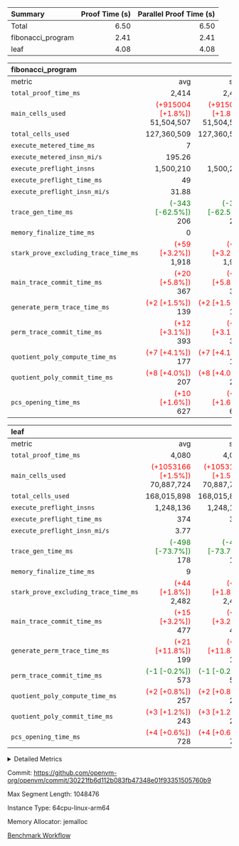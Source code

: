 | Summary | Proof Time (s) | Parallel Proof Time (s) |
|:---|---:|---:|
| Total |  6.50 |  6.50 |
| fibonacci_program |  2.41 |  2.41 |
| leaf |  4.08 |  4.08 |


| fibonacci_program |||||
|:---|---:|---:|---:|---:|
|metric|avg|sum|max|min|
| `total_proof_time_ms ` |  2,414 |  2,414 |  2,414 |  2,414 |
| `main_cells_used     ` | <span style='color: red'>(+915004 [+1.8%])</span> 51,504,507 | <span style='color: red'>(+915004 [+1.8%])</span> 51,504,507 | <span style='color: red'>(+915004 [+1.8%])</span> 51,504,507 | <span style='color: red'>(+915004 [+1.8%])</span> 51,504,507 |
| `total_cells_used    ` |  127,360,509 |  127,360,509 |  127,360,509 |  127,360,509 |
| `execute_metered_time_ms` |  7 | -          | -          | -          |
| `execute_metered_insn_mi/s` |  195.26 | -          |  195.26 |  195.26 |
| `execute_preflight_insns` |  1,500,210 |  1,500,210 |  1,500,210 |  1,500,210 |
| `execute_preflight_time_ms` |  49 |  49 |  49 |  49 |
| `execute_preflight_insn_mi/s` |  31.88 | -          |  31.88 |  31.88 |
| `trace_gen_time_ms   ` | <span style='color: green'>(-343 [-62.5%])</span> 206 | <span style='color: green'>(-343 [-62.5%])</span> 206 | <span style='color: green'>(-343 [-62.5%])</span> 206 | <span style='color: green'>(-343 [-62.5%])</span> 206 |
| `memory_finalize_time_ms` |  0 |  0 |  0 |  0 |
| `stark_prove_excluding_trace_time_ms` | <span style='color: red'>(+59 [+3.2%])</span> 1,918 | <span style='color: red'>(+59 [+3.2%])</span> 1,918 | <span style='color: red'>(+59 [+3.2%])</span> 1,918 | <span style='color: red'>(+59 [+3.2%])</span> 1,918 |
| `main_trace_commit_time_ms` | <span style='color: red'>(+20 [+5.8%])</span> 367 | <span style='color: red'>(+20 [+5.8%])</span> 367 | <span style='color: red'>(+20 [+5.8%])</span> 367 | <span style='color: red'>(+20 [+5.8%])</span> 367 |
| `generate_perm_trace_time_ms` | <span style='color: red'>(+2 [+1.5%])</span> 139 | <span style='color: red'>(+2 [+1.5%])</span> 139 | <span style='color: red'>(+2 [+1.5%])</span> 139 | <span style='color: red'>(+2 [+1.5%])</span> 139 |
| `perm_trace_commit_time_ms` | <span style='color: red'>(+12 [+3.1%])</span> 393 | <span style='color: red'>(+12 [+3.1%])</span> 393 | <span style='color: red'>(+12 [+3.1%])</span> 393 | <span style='color: red'>(+12 [+3.1%])</span> 393 |
| `quotient_poly_compute_time_ms` | <span style='color: red'>(+7 [+4.1%])</span> 177 | <span style='color: red'>(+7 [+4.1%])</span> 177 | <span style='color: red'>(+7 [+4.1%])</span> 177 | <span style='color: red'>(+7 [+4.1%])</span> 177 |
| `quotient_poly_commit_time_ms` | <span style='color: red'>(+8 [+4.0%])</span> 207 | <span style='color: red'>(+8 [+4.0%])</span> 207 | <span style='color: red'>(+8 [+4.0%])</span> 207 | <span style='color: red'>(+8 [+4.0%])</span> 207 |
| `pcs_opening_time_ms ` | <span style='color: red'>(+10 [+1.6%])</span> 627 | <span style='color: red'>(+10 [+1.6%])</span> 627 | <span style='color: red'>(+10 [+1.6%])</span> 627 | <span style='color: red'>(+10 [+1.6%])</span> 627 |

| leaf |||||
|:---|---:|---:|---:|---:|
|metric|avg|sum|max|min|
| `total_proof_time_ms ` |  4,080 |  4,080 |  4,080 |  4,080 |
| `main_cells_used     ` | <span style='color: red'>(+1053166 [+1.5%])</span> 70,887,724 | <span style='color: red'>(+1053166 [+1.5%])</span> 70,887,724 | <span style='color: red'>(+1053166 [+1.5%])</span> 70,887,724 | <span style='color: red'>(+1053166 [+1.5%])</span> 70,887,724 |
| `total_cells_used    ` |  168,015,898 |  168,015,898 |  168,015,898 |  168,015,898 |
| `execute_preflight_insns` |  1,248,136 |  1,248,136 |  1,248,136 |  1,248,136 |
| `execute_preflight_time_ms` |  374 |  374 |  374 |  374 |
| `execute_preflight_insn_mi/s` |  3.77 | -          |  3.77 |  3.77 |
| `trace_gen_time_ms   ` | <span style='color: green'>(-498 [-73.7%])</span> 178 | <span style='color: green'>(-498 [-73.7%])</span> 178 | <span style='color: green'>(-498 [-73.7%])</span> 178 | <span style='color: green'>(-498 [-73.7%])</span> 178 |
| `memory_finalize_time_ms` |  9 |  9 |  9 |  9 |
| `stark_prove_excluding_trace_time_ms` | <span style='color: red'>(+44 [+1.8%])</span> 2,482 | <span style='color: red'>(+44 [+1.8%])</span> 2,482 | <span style='color: red'>(+44 [+1.8%])</span> 2,482 | <span style='color: red'>(+44 [+1.8%])</span> 2,482 |
| `main_trace_commit_time_ms` | <span style='color: red'>(+15 [+3.2%])</span> 477 | <span style='color: red'>(+15 [+3.2%])</span> 477 | <span style='color: red'>(+15 [+3.2%])</span> 477 | <span style='color: red'>(+15 [+3.2%])</span> 477 |
| `generate_perm_trace_time_ms` | <span style='color: red'>(+21 [+11.8%])</span> 199 | <span style='color: red'>(+21 [+11.8%])</span> 199 | <span style='color: red'>(+21 [+11.8%])</span> 199 | <span style='color: red'>(+21 [+11.8%])</span> 199 |
| `perm_trace_commit_time_ms` | <span style='color: green'>(-1 [-0.2%])</span> 573 | <span style='color: green'>(-1 [-0.2%])</span> 573 | <span style='color: green'>(-1 [-0.2%])</span> 573 | <span style='color: green'>(-1 [-0.2%])</span> 573 |
| `quotient_poly_compute_time_ms` | <span style='color: red'>(+2 [+0.8%])</span> 257 | <span style='color: red'>(+2 [+0.8%])</span> 257 | <span style='color: red'>(+2 [+0.8%])</span> 257 | <span style='color: red'>(+2 [+0.8%])</span> 257 |
| `quotient_poly_commit_time_ms` | <span style='color: red'>(+3 [+1.2%])</span> 243 | <span style='color: red'>(+3 [+1.2%])</span> 243 | <span style='color: red'>(+3 [+1.2%])</span> 243 | <span style='color: red'>(+3 [+1.2%])</span> 243 |
| `pcs_opening_time_ms ` | <span style='color: red'>(+4 [+0.6%])</span> 728 | <span style='color: red'>(+4 [+0.6%])</span> 728 | <span style='color: red'>(+4 [+0.6%])</span> 728 | <span style='color: red'>(+4 [+0.6%])</span> 728 |



<details>
<summary>Detailed Metrics</summary>

|  | memory_to_vec_partition_time_ms | keygen_time_ms | app proof_time_ms | agg_layer_time_ms |
| --- | --- | --- | --- |
|  | 21 | 49 | 2,461 | 4,082 | 

| group | single_leaf_agg_time_ms | prove_segment_time_ms | num_children | memory_to_vec_partition_time_ms | fri.log_blowup | execute_metered_time_ms | execute_metered_insns | execute_metered_insn_mi/s | compute_user_public_values_proof_time_ms |
| --- | --- | --- | --- | --- | --- | --- | --- | --- | --- |
| fibonacci_program |  | 2,414 |  | 6 | 1 | 7 | 1,500,210 | 195.26 | 38 | 
| leaf | 4,081 |  | 1 |  | 1 |  |  |  |  | 

| group | air_name | quotient_deg | interactions | constraints |
| --- | --- | --- | --- | --- |
| fibonacci_program | AccessAdapterAir<16> | 2 | 5 | 12 | 
| fibonacci_program | AccessAdapterAir<2> | 2 | 5 | 12 | 
| fibonacci_program | AccessAdapterAir<32> | 2 | 5 | 12 | 
| fibonacci_program | AccessAdapterAir<4> | 2 | 5 | 12 | 
| fibonacci_program | AccessAdapterAir<8> | 2 | 5 | 12 | 
| fibonacci_program | BitwiseOperationLookupAir<8> | 2 | 2 | 4 | 
| fibonacci_program | MemoryMerkleAir<8> | 2 | 4 | 39 | 
| fibonacci_program | PersistentBoundaryAir<8> | 2 | 3 | 7 | 
| fibonacci_program | PhantomAir | 2 | 3 | 5 | 
| fibonacci_program | Poseidon2PeripheryAir<BabyBearParameters>, 1> | 2 | 1 | 286 | 
| fibonacci_program | ProgramAir | 1 | 1 | 4 | 
| fibonacci_program | RangeTupleCheckerAir<2> | 1 | 1 | 4 | 
| fibonacci_program | Rv32HintStoreAir | 2 | 18 | 28 | 
| fibonacci_program | VariableRangeCheckerAir | 1 | 1 | 4 | 
| fibonacci_program | VmAirWrapper<Rv32BaseAluAdapterAir, BaseAluCoreAir<4, 8> | 2 | 20 | 37 | 
| fibonacci_program | VmAirWrapper<Rv32BaseAluAdapterAir, LessThanCoreAir<4, 8> | 2 | 18 | 40 | 
| fibonacci_program | VmAirWrapper<Rv32BaseAluAdapterAir, ShiftCoreAir<4, 8> | 2 | 24 | 91 | 
| fibonacci_program | VmAirWrapper<Rv32BranchAdapterAir, BranchEqualCoreAir<4> | 2 | 11 | 20 | 
| fibonacci_program | VmAirWrapper<Rv32BranchAdapterAir, BranchLessThanCoreAir<4, 8> | 2 | 13 | 35 | 
| fibonacci_program | VmAirWrapper<Rv32CondRdWriteAdapterAir, Rv32JalLuiCoreAir> | 2 | 10 | 18 | 
| fibonacci_program | VmAirWrapper<Rv32JalrAdapterAir, Rv32JalrCoreAir> | 2 | 16 | 20 | 
| fibonacci_program | VmAirWrapper<Rv32LoadStoreAdapterAir, LoadSignExtendCoreAir<4, 8> | 2 | 18 | 33 | 
| fibonacci_program | VmAirWrapper<Rv32LoadStoreAdapterAir, LoadStoreCoreAir<4> | 2 | 17 | 40 | 
| fibonacci_program | VmAirWrapper<Rv32MultAdapterAir, DivRemCoreAir<4, 8> | 2 | 25 | 84 | 
| fibonacci_program | VmAirWrapper<Rv32MultAdapterAir, MulHCoreAir<4, 8> | 2 | 24 | 31 | 
| fibonacci_program | VmAirWrapper<Rv32MultAdapterAir, MultiplicationCoreAir<4, 8> | 2 | 19 | 19 | 
| fibonacci_program | VmAirWrapper<Rv32RdWriteAdapterAir, Rv32AuipcCoreAir> | 2 | 12 | 14 | 
| fibonacci_program | VmConnectorAir | 2 | 5 | 11 | 
| leaf | AccessAdapterAir<2> | 2 | 5 | 12 | 
| leaf | AccessAdapterAir<4> | 2 | 5 | 12 | 
| leaf | AccessAdapterAir<8> | 2 | 5 | 12 | 
| leaf | FriReducedOpeningAir | 2 | 39 | 71 | 
| leaf | JalRangeCheckAir | 2 | 9 | 14 | 
| leaf | NativePoseidon2Air<BabyBearParameters>, 1> | 2 | 136 | 572 | 
| leaf | PhantomAir | 2 | 3 | 5 | 
| leaf | ProgramAir | 1 | 1 | 4 | 
| leaf | VariableRangeCheckerAir | 1 | 1 | 4 | 
| leaf | VmAirWrapper<AluNativeAdapterAir, FieldArithmeticCoreAir> | 2 | 15 | 27 | 
| leaf | VmAirWrapper<BranchNativeAdapterAir, BranchEqualCoreAir<1> | 2 | 11 | 25 | 
| leaf | VmAirWrapper<NativeAdapterAir<2, 0>, PublicValuesCoreAir> | 2 | 11 | 30 | 
| leaf | VmAirWrapper<NativeLoadStoreAdapterAir<1>, NativeLoadStoreCoreAir<1> | 2 | 15 | 20 | 
| leaf | VmAirWrapper<NativeLoadStoreAdapterAir<4>, NativeLoadStoreCoreAir<4> | 2 | 15 | 20 | 
| leaf | VmAirWrapper<NativeVectorizedAdapterAir<4>, FieldExtensionCoreAir> | 2 | 15 | 27 | 
| leaf | VmConnectorAir | 2 | 5 | 11 | 
| leaf | VolatileBoundaryAir | 2 | 7 | 19 | 

| group | air_name | idx | rows | prep_cols | perm_cols | main_cols | cells |
| --- | --- | --- | --- | --- | --- | --- | --- |
| leaf | AccessAdapterAir<2> | 0 | 262,144 |  | 16 | 11 | 7,077,888 | 
| leaf | AccessAdapterAir<4> | 0 | 131,072 |  | 16 | 13 | 3,801,088 | 
| leaf | AccessAdapterAir<8> | 0 | 4,096 |  | 16 | 17 | 135,168 | 
| leaf | FriReducedOpeningAir | 0 | 524,288 |  | 84 | 27 | 58,195,968 | 
| leaf | JalRangeCheckAir | 0 | 65,536 |  | 28 | 12 | 2,621,440 | 
| leaf | NativePoseidon2Air<BabyBearParameters>, 1> | 0 | 65,536 |  | 312 | 398 | 46,530,560 | 
| leaf | PhantomAir | 0 | 32,768 |  | 12 | 6 | 589,824 | 
| leaf | ProgramAir | 0 | 131,072 |  | 8 | 10 | 2,359,296 | 
| leaf | VariableRangeCheckerAir | 0 | 262,144 | 2 | 8 | 1 | 2,359,296 | 
| leaf | VmAirWrapper<AluNativeAdapterAir, FieldArithmeticCoreAir> | 0 | 1,048,576 |  | 36 | 29 | 68,157,440 | 
| leaf | VmAirWrapper<BranchNativeAdapterAir, BranchEqualCoreAir<1> | 0 | 131,072 |  | 28 | 23 | 6,684,672 | 
| leaf | VmAirWrapper<NativeAdapterAir<2, 0>, PublicValuesCoreAir> | 0 | 64 |  | 28 | 27 | 3,520 | 
| leaf | VmAirWrapper<NativeLoadStoreAdapterAir<1>, NativeLoadStoreCoreAir<1> | 0 | 524,288 |  | 40 | 21 | 31,981,568 | 
| leaf | VmAirWrapper<NativeLoadStoreAdapterAir<4>, NativeLoadStoreCoreAir<4> | 0 | 131,072 |  | 40 | 27 | 8,781,824 | 
| leaf | VmAirWrapper<NativeVectorizedAdapterAir<4>, FieldExtensionCoreAir> | 0 | 131,072 |  | 36 | 38 | 9,699,328 | 
| leaf | VmConnectorAir | 0 | 2 | 1 | 16 | 5 | 42 | 
| leaf | VolatileBoundaryAir | 0 | 131,072 |  | 20 | 12 | 4,194,304 | 

| group | air_name | segment | rows | prep_cols | perm_cols | main_cols | cells |
| --- | --- | --- | --- | --- | --- | --- | --- |
| fibonacci_program | AccessAdapterAir<8> | 0 | 128 |  | 16 | 17 | 4,224 | 
| fibonacci_program | BitwiseOperationLookupAir<8> | 0 | 65,536 | 3 | 8 | 2 | 655,360 | 
| fibonacci_program | MemoryMerkleAir<8> | 0 | 512 |  | 16 | 32 | 24,576 | 
| fibonacci_program | PersistentBoundaryAir<8> | 0 | 128 |  | 12 | 20 | 4,096 | 
| fibonacci_program | PhantomAir | 0 | 1 |  | 12 | 6 | 18 | 
| fibonacci_program | Poseidon2PeripheryAir<BabyBearParameters>, 1> | 0 | 256 |  | 8 | 300 | 78,848 | 
| fibonacci_program | ProgramAir | 0 | 8,192 |  | 8 | 10 | 147,456 | 
| fibonacci_program | RangeTupleCheckerAir<2> | 0 | 524,288 | 2 | 8 | 1 | 4,718,592 | 
| fibonacci_program | Rv32HintStoreAir | 0 | 4 |  | 44 | 32 | 304 | 
| fibonacci_program | VariableRangeCheckerAir | 0 | 262,144 | 2 | 8 | 1 | 2,359,296 | 
| fibonacci_program | VmAirWrapper<Rv32BaseAluAdapterAir, BaseAluCoreAir<4, 8> | 0 | 1,048,576 |  | 52 | 36 | 92,274,688 | 
| fibonacci_program | VmAirWrapper<Rv32BaseAluAdapterAir, LessThanCoreAir<4, 8> | 0 | 524,288 |  | 40 | 37 | 40,370,176 | 
| fibonacci_program | VmAirWrapper<Rv32BranchAdapterAir, BranchEqualCoreAir<4> | 0 | 262,144 |  | 28 | 26 | 14,155,776 | 
| fibonacci_program | VmAirWrapper<Rv32BranchAdapterAir, BranchLessThanCoreAir<4, 8> | 0 | 8 |  | 32 | 32 | 512 | 
| fibonacci_program | VmAirWrapper<Rv32CondRdWriteAdapterAir, Rv32JalLuiCoreAir> | 0 | 131,072 |  | 28 | 18 | 6,029,312 | 
| fibonacci_program | VmAirWrapper<Rv32JalrAdapterAir, Rv32JalrCoreAir> | 0 | 16 |  | 36 | 28 | 1,024 | 
| fibonacci_program | VmAirWrapper<Rv32LoadStoreAdapterAir, LoadStoreCoreAir<4> | 0 | 128 |  | 52 | 41 | 11,904 | 
| fibonacci_program | VmAirWrapper<Rv32RdWriteAdapterAir, Rv32AuipcCoreAir> | 0 | 16 |  | 28 | 20 | 768 | 
| fibonacci_program | VmConnectorAir | 0 | 2 | 1 | 16 | 5 | 42 | 

| group | idx | trace_gen_time_ms | total_proof_time_ms | total_cells_used | total_cells | system_trace_gen_time_ms | stark_prove_excluding_trace_time_ms | single_trace_gen_time_ms | quotient_poly_compute_time_ms | quotient_poly_commit_time_ms | perm_trace_commit_time_ms | pcs_opening_time_ms | memory_finalize_time_ms | main_trace_commit_time_ms | main_cells_used | generate_perm_trace_time_ms | execute_preflight_time_ms | execute_preflight_insns | execute_preflight_insn_mi/s |
| --- | --- | --- | --- | --- | --- | --- | --- | --- | --- | --- | --- | --- | --- | --- | --- | --- | --- | --- | --- |
| leaf | 0 | 178 | 4,080 | 168,015,898 | 253,173,226 | 178 | 2,482 | 0 | 257 | 243 | 573 | 728 | 9 | 477 | 70,887,724 | 199 | 374 | 1,248,136 | 3.77 | 

| group | idx | trace_height_constraint | weighted_sum | threshold |
| --- | --- | --- | --- | --- |
| leaf | 0 | 0 | 5,439,620 | 2,013,265,921 | 
| leaf | 0 | 1 | 26,751,232 | 2,013,265,921 | 
| leaf | 0 | 2 | 2,719,810 | 2,013,265,921 | 
| leaf | 0 | 3 | 26,878,212 | 2,013,265,921 | 
| leaf | 0 | 4 | 131,072 | 2,013,265,921 | 
| leaf | 0 | 5 | 62,313,162 | 2,013,265,921 | 

| group | segment | trace_gen_time_ms | total_proof_time_ms | total_cells_used | total_cells | system_trace_gen_time_ms | stark_prove_excluding_trace_time_ms | single_trace_gen_time_ms | quotient_poly_compute_time_ms | quotient_poly_commit_time_ms | perm_trace_commit_time_ms | pcs_opening_time_ms | memory_to_vec_partition_time_ms | memory_finalize_time_ms | main_trace_commit_time_ms | main_cells_used | generate_perm_trace_time_ms | execute_preflight_time_ms | execute_preflight_insns | execute_preflight_insn_mi/s |
| --- | --- | --- | --- | --- | --- | --- | --- | --- | --- | --- | --- | --- | --- | --- | --- | --- | --- | --- | --- | --- |
| fibonacci_program | 0 | 206 | 2,414 | 127,360,509 | 160,836,972 | 206 | 1,918 | 0 | 177 | 207 | 393 | 627 | 7 | 0 | 367 | 51,504,507 | 139 | 49 | 1,500,210 | 31.88 | 

| group | segment | trace_height_constraint | weighted_sum | threshold |
| --- | --- | --- | --- | --- |
| fibonacci_program | 0 | 0 | 3,932,510 | 2,013,265,921 | 
| fibonacci_program | 0 | 1 | 10,749,336 | 2,013,265,921 | 
| fibonacci_program | 0 | 2 | 1,966,255 | 2,013,265,921 | 
| fibonacci_program | 0 | 3 | 10,749,404 | 2,013,265,921 | 
| fibonacci_program | 0 | 4 | 1,664 | 2,013,265,921 | 
| fibonacci_program | 0 | 5 | 640 | 2,013,265,921 | 
| fibonacci_program | 0 | 6 | 7,209,084 | 2,013,265,921 | 
| fibonacci_program | 0 | 7 |  | 2,013,265,921 | 
| fibonacci_program | 0 | 8 | 35,534,845 | 2,013,265,921 | 

</details>


Commit: https://github.com/openvm-org/openvm/commit/30221fb6d112b083fb47348e01f93351505760b9

Max Segment Length: 1048476

Instance Type: 64cpu-linux-arm64

Memory Allocator: jemalloc

[Benchmark Workflow](https://github.com/openvm-org/openvm/actions/runs/17051169760)
